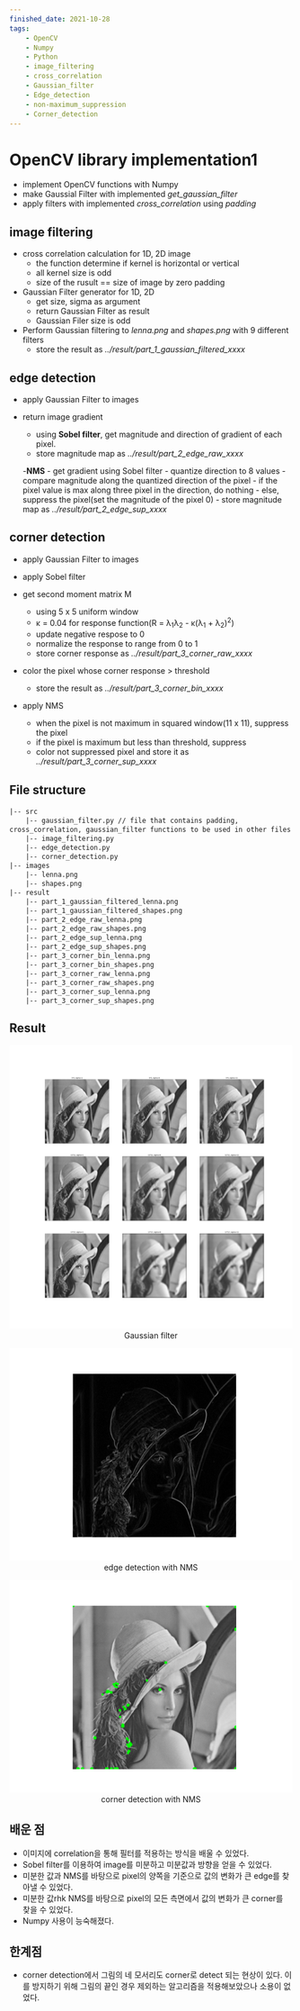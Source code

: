 ```yaml
---
finished_date: 2021-10-28
tags:
    - OpenCV
    - Numpy
    - Python
    - image_filtering
    - cross_correlation
    - Gaussian_filter
    - Edge_detection
    - non-maximum_suppression
    - Corner_detection
---
```

# OpenCV library implementation1
- implement OpenCV functions with Numpy
- make Gaussial Filter with implemented *get_gaussian_filter*
- apply filters with implemented *cross_correlation* using *padding*

## image filtering
- cross correlation calculation for 1D, 2D image
    - the function determine if kernel is horizontal or vertical
    - all kernel size is odd
    - size of the rusult == size of image by zero padding
- Gaussian Filter generator for 1D, 2D
    - get size, sigma as argument
    - return Gaussian Filter as result
    - Gaussian Filer size is odd
- Perform Gaussian filtering to *lenna.png* and *shapes.png* with 9 different filters
    - store the result as *../result/part_1_gaussian_filtered_xxxx*

## edge detection
- apply Gaussian Filter to images
- return image gradient
    - using **Sobel filter**, get magnitude and direction of gradient of each pixel.
    - store magnitude map as *../result/part_2_edge_raw_xxxx*

    -**NMS**
        - get gradient using Sobel filter
        - quantize direction to 8 values
        - compare magnitude along the quantized direction of the pixel
            - if the pixel value is max along three pixel in the direction, do nothing
            - else, suppress the pixel(set the magnitude of the pixel 0)
        - store magnitude map as *../result/part_2_edge_sup_xxxx* 

## corner detection
- apply Gaussian Filter to images
- apply Sobel filter
- get second moment matrix M
    - using 5 x 5 uniform window
    - κ = 0.04 for response function(R = λ<sub>1</sub>λ<sub>2</sub> - κ(λ<sub>1</sub> + λ<sub>2</sub>)<sup>2</sup>)
    - update negative respose to 0
    - normalize the response to range from 0 to 1
    - store corner response as *../result/part_3_corner_raw_xxxx*

- color the pixel whose corner response > threshold
    - store the result as *../result/part_3_corner_bin_xxxx*

- apply NMS
    - when the pixel is not maximum in squared window(11 x 11), suppress the pixel
    - if the pixel is maximum but less than threshold, suppress
    - color not suppressed pixel and store it as *../result/part_3_corner_sup_xxxx*

## File structure
```
|-- src
    |-- gaussian_filter.py // file that contains padding, cross_correlation, gaussian_filter functions to be used in other files
    |-- image_filtering.py
    |-- edge_detection.py
    |-- corner_detection.py
|-- images
    |-- lenna.png
    |-- shapes.png
|-- result
    |-- part_1_gaussian_filtered_lenna.png
    |-- part_1_gaussian_filtered_shapes.png
    |-- part_2_edge_raw_lenna.png
    |-- part_2_edge_raw_shapes.png
    |-- part_2_edge_sup_lenna.png
    |-- part_2_edge_sup_shapes.png
    |-- part_3_corner_bin_lenna.png
    |-- part_3_corner_bin_shapes.png
    |-- part_3_corner_raw_lenna.png
    |-- part_3_corner_raw_shapes.png
    |-- part_3_corner_sup_lenna.png
    |-- part_3_corner_sup_shapes.png
```

## Result
<p align=center>
    <img src="./result/part_1_gaussian_filtered_lenna.png" alt="gaussian filtered lenna"><br/>
    Gaussian filter
</p>
<p align=center>
    <img src="./result/part_2_edge_sup_lenna.png" alt="edge detection lenna"><br/>
    edge detection with NMS 
</p>
<p align=center>
    <img src="./result/part_3_corner_sup_lenna.png" alt="corner detection lenna"><br/>
    corner detection with NMS  
</p>

## 배운 점
- 이미지에 correlation을 통해 필터를 적용하는 방식을 배울 수 있었다.
- Sobel filter를 이용하여 image를 미분하고 미분값과 방향을 얻을 수 있었다.
- 미분한 값과 NMS를 바탕으로 pixel의 양쪽을 기준으로 값의 변화가 큰 edge를 찾아낼 수 있었다.
- 미분한 값rhk NMS를 바탕으로 pixel의 모든 측면에서 값의 변화가 큰 corner를 찾을 수 있었다.
- Numpy 사용이 능숙해졌다.

## 한계점
- corner detection에서 그림의 네 모서리도 corner로 detect 되는 현상이 있다. 이를 방지하기 위해 그림의 끝인 경우 제외하는 알고리즘을 적용해보았으나 소용이 없었다. 
